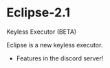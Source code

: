 # Eclipse-2.1
Keyless Executor (BETA)


Eclipse is a new keyless executor.

  - Features in the discord server!
